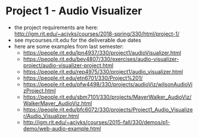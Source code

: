 # Project 1 - Audio Visualizer

- the project requirements are here: http://igm.rit.edu/~acjvks/courses/2018-spring/330/html/project-1/
- see mycourses.rit.edu for the deliverable due dates
- here are some examples from last semester:
  - https://people.rit.edu/lpn4937/330/project1/audioVisualizer.html
  - https://people.rit.edu/bev4807/330/exercises/audio-visualizer-project/audio-visualizer-project.html
  - https://people.rit.edu/rep4975/330/project1/audio_visualizer.html
  - https://people.rit.edu/etn6701/330/Project%201/
  - https://people.rit.edu/pfw4498/330/projects/audioViz/wilsonAudioVizProject.html
  - https://people.rit.edu/sbm7101/330/projects/MayerWalker_AudioViz/WalkerMayer_AudioViz.html
  - https://people.rit.edu/bfc6072/330/projects/Project1_Audio_Visualizer/Audio_Visualizer.html
  - http://igm.rit.edu/~acjvks/courses/2015-fall/330/demos/p1-demo/web-audio-example.html

